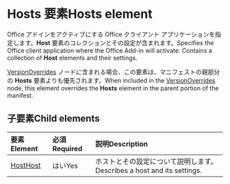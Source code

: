 # <a name="hosts-element"></a><span data-ttu-id="5f155-101">Hosts 要素</span><span class="sxs-lookup"><span data-stu-id="5f155-101">Hosts element</span></span>

<span data-ttu-id="5f155-p101">Office アドインをアクティブにする Office クライアント アプリケーションを指定します。**Host** 要素のコレクションとその設定が含まれます。</span><span class="sxs-lookup"><span data-stu-id="5f155-p101">Specifies the Office client application where the Office Add-in will activate. Contains a collection of **Host** elements and their settings.</span></span> 

<span data-ttu-id="5f155-104">[VersionOverrides](versionoverrides.md) ノードに含まれる場合、この要素は、マニフェストの親部分の **Hosts** 要素よりも優先されます。</span><span class="sxs-lookup"><span data-stu-id="5f155-104">When included in the [VersionOverrides](versionoverrides.md) node, this element overrides the **Hosts** element in the parent portion of the manifest.</span></span> 

## <a name="child-elements"></a><span data-ttu-id="5f155-105">子要素</span><span class="sxs-lookup"><span data-stu-id="5f155-105">Child elements</span></span>

|  <span data-ttu-id="5f155-106">要素</span><span class="sxs-lookup"><span data-stu-id="5f155-106">Element</span></span> |  <span data-ttu-id="5f155-107">必須</span><span class="sxs-lookup"><span data-stu-id="5f155-107">Required</span></span>  |  <span data-ttu-id="5f155-108">説明</span><span class="sxs-lookup"><span data-stu-id="5f155-108">Description</span></span>  |
|:-----|:-----|:-----|
|  [<span data-ttu-id="5f155-109">Host</span><span class="sxs-lookup"><span data-stu-id="5f155-109">Host</span></span>](host.md)    |  <span data-ttu-id="5f155-110">はい</span><span class="sxs-lookup"><span data-stu-id="5f155-110">Yes</span></span>   |  <span data-ttu-id="5f155-111">ホストとその設定について説明します。</span><span class="sxs-lookup"><span data-stu-id="5f155-111">Describes a host and its settings.</span></span> |
